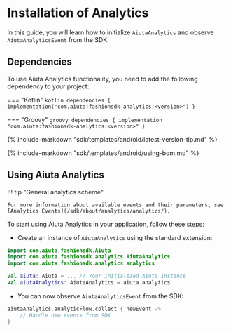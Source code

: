 # Installation of Analytics

In this guide, you will learn how to initialize `AiutaAnalytics` and observe `AiutaAnalyticsEvent` from the SDK.


## Dependencies

To use Aiuta Analytics functionality, you need to add the following dependency to your project:

=== "Kotlin"
    ```kotlin
    dependencies {
        implementation("com.aiuta:fashionsdk-analytics:<version>")
    }
    ```

=== "Groovy"
    ```groovy
    dependencies {
        implementation "com.aiuta:fashionsdk-analytics:<version>"
    }
    ```

{% include-markdown "sdk/templates/android/latest-version-tip.md" %}

{% include-markdown "sdk/templates/android/using-bom.md" %}

## Using Aiuta Analytics


!!! tip "General analytics scheme"

    For more information about available events and their parameters, see [Analytics Events](/sdk/about/analytics/analytics/).


To start using Aiuta Analytics in your application, follow these steps:

- Create an instance of `AiutaAnalytics` using the standard extension:

```kotlin
import com.aiuta.fashionsdk.Aiuta
import com.aiuta.fashionsdk.analytics.AiutaAnalytics
import com.aiuta.fashionsdk.analytics.analytics

val aiuta: Aiuta = ... // Your initialized Aiuta instance
val aiutaAnalytics: AiutaAnalytics = aiuta.analytics
```

- You can now observe `AiutaAnalyticsEvent` from the SDK:

```kotlin
aiutaAnalytics.analyticFlow.collect { newEvent ->
    // Handle new events from SDK
}
```